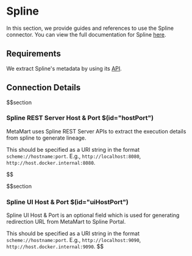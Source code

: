 # Spline

In this section, we provide guides and references to use the Spline connector. You can view the full documentation for Spline [here](https://docs.meta-mart.org/connectors/pipeline/spline).

## Requirements

We extract Spline's metadata by using its [API](https://absaoss.github.io/spline/).

## Connection Details

$$section
### Spline REST Server Host & Port $(id="hostPort")

MetaMart uses Spline REST Server APIs to extract the execution details from spline to generate lineage.

This should be specified as a URI string in the format `scheme://hostname:port`. E.g., `http://localhost:8080`, `http://host.docker.internal:8080`.


$$

$$section
### Spline UI Host & Port $(id="uiHostPort")

Spline UI Host & Port is an optional field which is used for generating redirection URL from MetaMart to Spline Portal. 

This should be specified as a URI string in the format `scheme://hostname:port`. E.g., `http://localhost:9090`, `http://host.docker.internal:9090`.
$$